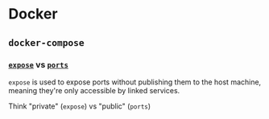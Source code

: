# Docker

## `docker-compose`

### [`expose`][expose] vs [`ports`][ports]

`expose` is used to expose ports without publishing them to the host machine,
meaning they're only accessible by linked services.

Think "private" (`expose`) vs "public" (`ports`)

<!-- prettier-ignore-start -->

[expose]: https://docs.docker.com/compose/compose-file/#expose
[ports]: https://docs.docker.com/compose/compose-file/#ports

<!-- prettier-ignore-end-->
